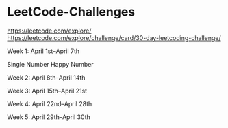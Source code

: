 # LeetCode-Challenges
https://leetcode.com/explore/
https://leetcode.com/explore/challenge/card/30-day-leetcoding-challenge/

Week 1: April 1st–April 7th

Single Number
Happy Number

Week 2: April 8th–April 14th


Week 3: April 15th–April 21st


Week 4: April 22nd–April 28th


Week 5: April 29th–April 30th
